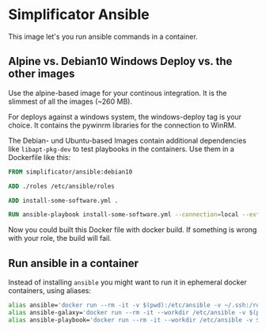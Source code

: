 # Simplificator Ansible
This image let's you run ansible commands in a container.

## Alpine vs. Debian10 Windows Deploy vs. the other images
Use the alpine-based image for your continous integration. It is the slimmest of all the images (~260 MB).

For deploys against a windows system, the windows-deploy tag is your choice. It contains the pywinrm libraries for the connection to WinRM.

The Debian- und Ubuntu-based Images contain additional dependencies like `libapt-pkg-dev` to test playbooks in the containers. Use them in a Dockerfile like this:

~~~~Dockerfile
FROM simplificator/ansible:debian10

ADD ./roles /etc/ansible/roles

ADD install-some-software.yml .

RUN ansible-playbook install-some-software.yml --connection=local --extra-vars "target_hosts=localhost"
~~~~

Now you could built this Docker file with docker build. If something is wrong with your role, the build will fail.

## Run ansible in a container

Instead of installing `ansible` you might want to run it in ephemeral docker containers, using aliases:

```bash
alias ansible='docker run --rm -it -v $(pwd):/etc/ansible -v ~/.ssh:/root/.ssh simplificator/ansible ansible'
alias ansible-galaxy='docker run --rm -it --workdir /etc/ansible -v $(pwd):/etc/ansible -v ~/.ssh:/root/.ssh simplificator/ansible ansible-galaxy'
alias ansible-playbook='docker run --rm -it --workdir /etc/ansible -v $(pwd):/etc/ansible -v ~/.ssh/kickstart:/root/.ssh/id_rsa simplificator/ansible ansible-playbook'
```
